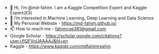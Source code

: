 - 👋 Hi, I’m @md-fahim. I am a Kaggle Competition Expert and Kaggle Expert(X3) 
- 👀 I’m interested in Machine Learning, Deep Learning and Data Science
- 🌱 My Personal Webiste - https://md-fahim.github.io/
- 📫 How to reach me - fahimcse381@gmail.com
- Google Scholar - https://scholar.google.com/citations?user=fIQFVoUAAAAJ&hl=en
- Kaggle - https://www.kaggle.com/mdfahimreshm

<!---
md-fahim/md-fahim is a ✨ special ✨ repository because its `README.md` (this file) appears on your GitHub profile.
You can click the Preview link to take a look at your changes.
--->
